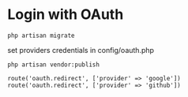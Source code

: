 # Login with OAuth

```
php artisan migrate
```

set providers credentials in config/oauth.php
```
php artisan vendor:publish
````

```
route('oauth.redirect', ['provider' => 'google'])
route('oauth.redirect', ['provider' => 'github'])
```
